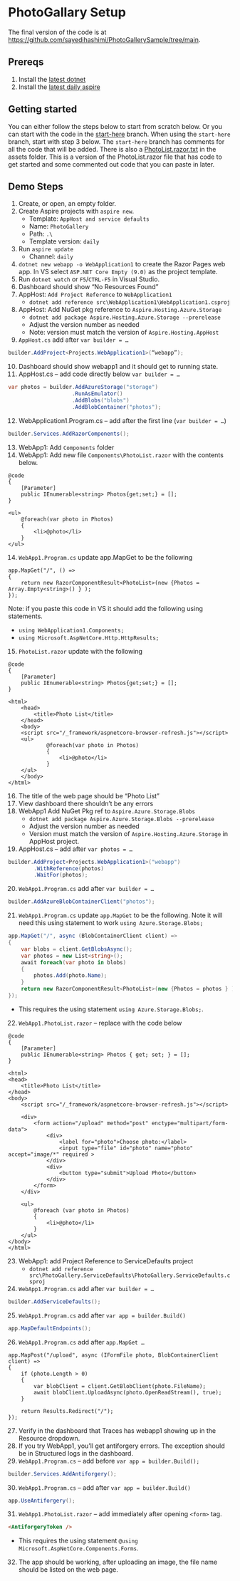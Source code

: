 # PhotoGallary Setup

The final version of the code is at https://github.com/sayedihashimi/PhotoGallerySample/tree/main.

## Prereqs
1. Install the [latest dotnet](https://github.com/dotnet/dotnet/blob/main/docs/builds-table.md)
1. Install the [latest daily aspire ](https://github.com/dotnet/aspire/blob/main/docs/using-latest-daily.md)

## Getting started
You can either follow the steps below to start from scratch below. Or you can start with the code in the [start-here](https://github.com/sayedihashimi/PhotoGallerySample/tree/start-here) branch.
When using the `start-here` branch, start with step 3 below.
The `start-here` branch has comments for all the code that will be added. 
There is also a [PhotoList.razor.txt](assets/PhotoList.razor.txt) in the assets folder. This is a version of the
PhotoList.razor file that has code to get started and some commented out code that you can paste in later.

## Demo Steps
1. Create, or open, an empty folder.
2. Create Aspire projects with `aspire new`.
   - Template:  `AppHost and service defaults`
   - Name: `PhotoGallery`
   - Path: `.\`
   - Template version: `daily`
3. Run `aspire update`
   - Channel: `daily`
4. `dotnet new webapp -o WebApplication1` to create the Razor Pages web app. In VS select `ASP.NET Core Empty (9.0)` as the project template.
5. Run `dotnet watch` or `F5`/`CTRL-F5` in Visual Studio.
6. Dashboard should show “No Resources Found”
7. AppHost: `Add Project Reference` to `WebApplication1`
    - `dotnet add reference src\WebApplication1\WebApplication1.csproj`
8. AppHost: Add NuGet pkg reference to `Aspire.Hosting.Azure.Storage`
    - `dotnet add package Aspire.Hosting.Azure.Storage --prerelease`
    - Adjust the version number as needed
    - Note: version must match the version of `Aspire.Hosting.AppHost`
9. `AppHost.cs` add after `var builder = …`
```cs
builder.AddProject<Projects.WebApplication1>(“webapp”);
```
10. Dashboard should show webapp1 and it should get to running state.
11. AppHost.cs – add code directly below `var builder = …`
```cs
var photos = builder.AddAzureStorage("storage")
                    .RunAsEmulator()
                    .AddBlobs("blobs")
                    .AddBlobContainer("photos");
```
12. WebApplication1.Program.cs – add after the first line (`var builder = …`)
```cs
builder.Services.AddRazorComponents();
```
13. WebApp1: Add `Components` folder
13. WebApp1: Add new file `Components\PhotoList.razor` with the contents below.
```
@code
{
    [Parameter]
    public IEnumerable<string> Photos{get;set;} = [];
}
 
<ul>
    @foreach(var photo in Photos)
    {
        <li>@photo</li>
    }
</ul>
```
14. `WebApp1.Program.cs` update app.MapGet to be the following
```
app.MapGet("/", () => 
{
    return new RazorComponentResult<PhotoList>(new {Photos = Array.Empty<string>() } );
});
```
Note: if you paste this code in VS it should add the following using statements.
- `using WebApplication1.Components;`
- `using Microsoft.AspNetCore.Http.HttpResults;`

15. `PhotoList.razor` update with the following
```
@code
{
    [Parameter]
    public IEnumerable<string> Photos{get;set;} = [];
}

<html>
    <head>
        <title>Photo List</title>
    </head>
    <body>
    <script src="/_framework/aspnetcore-browser-refresh.js"></script>
    <ul>
            @foreach(var photo in Photos)
            {
                <li>@photo</li>
            }
    </ul>
    </body>
</html>
```
16. The title of the web page should be “Photo List”
17. View dashboard there shouldn’t be any errors
18. WebApp1 Add NuGet Pkg ref to `Aspire.Azure.Storage.Blobs`
    - `dotnet add package Aspire.Azure.Storage.Blobs --prerelease`
    - Adjust the version number as needed
    - Version must match the version of `Aspire.Hosting.Azure.Storage` in AppHost project.
19. AppHost.cs – add after `var photos = …`
```cs
builder.AddProject<Projects.WebApplication1>("webapp")
        .WithReference(photos)
        .WaitFor(photos);
```
20. `WebApp1.Program.cs` add after `var builder = …`
```cs
builder.AddAzureBlobContainerClient("photos");
```
21. `WebApp1.Program.cs` update `app.MapGet` to be the following. Note it will need this using statement to work `using Azure.Storage.Blobs;`

```cs
app.MapGet("/", async (BlobContainerClient client) =>
{
    var blobs = client.GetBlobsAsync();
    var photos = new List<string>();
    await foreach(var photo in blobs)
    {
        photos.Add(photo.Name);
    }
    return new RazorComponentResult<PhotoList>(new {Photos = photos } );
});
```
- This requires the using statement `using Azure.Storage.Blobs;`.
22. `WebApp1.PhotoList.razor` – replace with the code below
```
@code
{
    [Parameter]
    public IEnumerable<string> Photos { get; set; } = [];
}

<html>
<head>
    <title>Photo List</title>
</head>
<body>
    <script src="/_framework/aspnetcore-browser-refresh.js"></script>

    <div>
        <form action="/upload" method="post" enctype="multipart/form-data">
            <div>
                <label for="photo">Choose photo:</label>
                <input type="file" id="photo" name="photo" accept="image/*" required > 
            </div>
            <div>
                <button type="submit">Upload Photo</button>
            </div>
        </form>
    </div>

    <ul>
        @foreach (var photo in Photos)
        {
            <li>@photo</li>
        }
    </ul>
</body>
</html>
```
23. WebApp1: add Project Reference to ServiceDefaults project
    - `dotnet add reference src\PhotoGallery.ServiceDefaults\PhotoGallery.ServiceDefaults.csproj`
24. `WebApp1.Program.cs` add after `var builder = …`
```cs
builder.AddServiceDefaults();
```
25. `WebApp1.Program.cs` add after `var app = builder.Build()`
```cs
app.MapDefaultEndpoints();
```
26. `WebApp1.Program.cs` add after `app.MapGet …`
```
app.MapPost("/upload", async (IFormFile photo, BlobContainerClient client) =>
{
    if (photo.Length > 0)
    {
        var blobClient = client.GetBlobClient(photo.FileName);
        await blobClient.UploadAsync(photo.OpenReadStream(), true);
    }
 
    return Results.Redirect("/");
});
```
27. Verify in the dashboard that Traces has webapp1 showing up in the Resource dropdown.
28. If you try WebApp1, you’ll get antiforgery errors. The exception should be in Structured logs in the dashboard.
29. `WebApp1.Program.cs` – add before `var app = builder.Build();`
```cs
builder.Services.AddAntiforgery();
```
30. `WebApp1.Program.cs` – add after `var app = builder.Build()`
```cs
app.UseAntiforgery();
```
31. `WebApp1.PhotoList.razor` – add immediately after opening `<form>` tag.
```html
<AntiforgeryToken />
```
 - This requires the using statement `@using Microsoft.AspNetCore.Components.Forms`.
32. The app should be working, after uploading an image, the file name should be listed on the web page.
